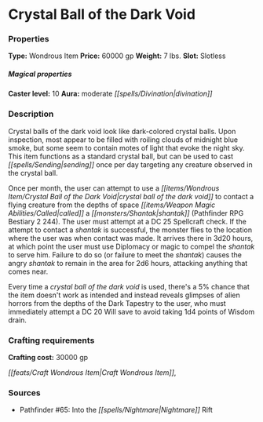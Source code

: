 ﻿---
Title: "Crystal Ball of the Dark Void"
Type: "Wondrous Item"
Price: "60000 gp"
Weight: "7 lbs."
Slot: "Slotless"
Caster level: "10"
Aura: "moderate divination"
Description: |
  "_Crystal balls of the dark void_ look like dark-colored _crystal balls_. Upon inspection, most appear to be filled with roiling clouds of midnight blue smoke, but some seem to contain motes of light that evoke the night sky. This item functions as a standard crystal ball, but can be used to cast sending once per day targeting any creature observed in the crystal ball.
  Once per month, the user can attempt to use a _crystal ball of the dark void_ to contact a flying creature from the depths of space called a shantak (_Pathfinder RPG Bestiary 2_ 244). The user must attempt at a DC 25 Spellcraft check. If the attempt to contact a shantak is successful, the monster flies to the location where the user was when contact was made. It arrives there in 3d20 hours, at which point the user must use Diplomacy or magic to compel the shantak to serve him. Failure to do so (or failure to meet the shantak) causes the angry shantak to remain in the area for 2d6 hours, attacking anything that comes near.
  Every time a _crystal ball of the dark void_ is used, there's a 5% chance that the item doesn't work as intended and instead reveals glimpses of alien horrors from the depths of the Dark Tapestry to the user, who must immediately attempt a DC 20 Will save to avoid taking 1d4 points of Wisdom drain."
Crafting cost: "30000 gp"
Sources: "['Pathfinder #65: Into the Nightmare Rift']"
---

# Crystal Ball of the Dark Void

### Properties

**Type:** Wondrous Item **Price:** 60000 gp **Weight:** 7 lbs. **Slot:** Slotless

##### Magical properties

**Caster level:** 10 **Aura:** moderate _[[spells/Divination|divination]]_

### Description

Crystal balls of the dark void look like dark-colored crystal balls. Upon inspection, most appear to be filled with roiling clouds of midnight blue smoke, but some seem to contain motes of light that evoke the night sky. This item functions as a standard crystal ball, but can be used to cast _[[spells/Sending|sending]]_ once per day targeting any creature observed in the crystal ball.

Once per month, the user can attempt to use a _[[items/Wondrous Item/Crystal Ball of the Dark Void|crystal ball of the dark void]]_ to contact a flying creature from the depths of space _[[items/Weapon Magic Abilities/Called|called]]_ a _[[monsters/Shantak|shantak]]_ (Pathfinder RPG Bestiary 2 244). The user must attempt at a DC 25 Spellcraft check. If the attempt to contact a _shantak_ is successful, the monster flies to the location where the user was when contact was made. It arrives there in 3d20 hours, at which point the user must use Diplomacy or magic to compel the _shantak_ to serve him. Failure to do so (or failure to meet the _shantak_) causes the angry _shantak_ to remain in the area for 2d6 hours, attacking anything that comes near.

Every time a _crystal ball of the dark void_ is used, there's a 5% chance that the item doesn't work as intended and instead reveals glimpses of alien horrors from the depths of the Dark Tapestry to the user, who must immediately attempt a DC 20 Will save to avoid taking 1d4 points of Wisdom drain.

### Crafting requirements

**Crafting cost:** 30000 gp

_[[feats/Craft Wondrous Item|Craft Wondrous Item]]_,

### Sources

* Pathfinder #65: Into the _[[spells/Nightmare|Nightmare]]_ Rift
